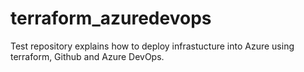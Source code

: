 # terraform_azuredevops

Test repository explains how to deploy infrastucture into Azure using terraform, Github and Azure DevOps.
